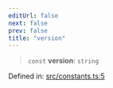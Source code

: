 ```yaml
---
editUrl: false
next: false
prev: false
title: "version"
---
```


> `const` **version**: `string`

Defined in: [src/constants.ts:5](https://github.com/fabricjs/fabric.js/blob/977f797255d8c56b5b68360b0d45bed33697d2e8/src/constants.ts#L5)
